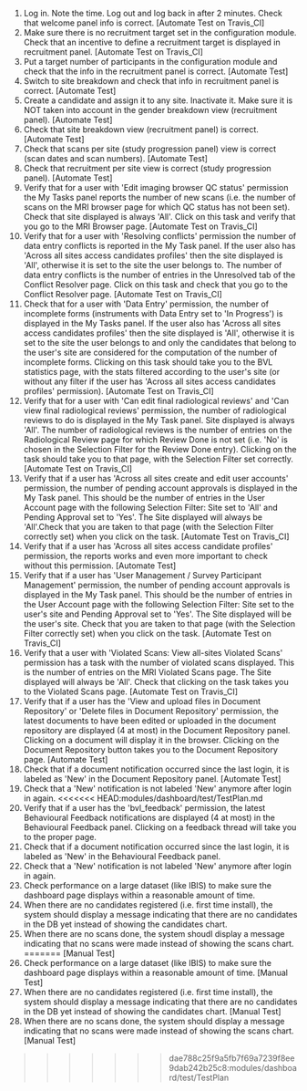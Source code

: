 1. Log in. Note the time. Log out and log back in after 2 minutes. Check that welcome panel info is correct.
   [Automate Test on Travis_CI]
2. Make sure there is no recruitment target set in the configuration module. Check that an incentive to define a
  recruitment target is displayed in recruitment panel.
   [Automate Test on Travis_CI]
3. Put a target number of participants in the configuration module and check that the info in the recruitment panel is correct.
   [Automate Test]
4. Switch to site breakdown and check that info in recruitment panel is correct.
   [Automate Test]
5. Create a candidate and assign it to any site. Inactivate it. Make sure it is NOT taken into account in the gender
   breakdown view (recruitment panel).
   [Automate Test]
6. Check that site breakdown view (recruitment panel) is correct.
   [Automate Test]
7. Check that scans per site (study progression panel) view is correct (scan dates and scan numbers).
   [Automate Test]
8. Check that recruitment per site view is correct (study progression panel).
   [Automate Test]
9. Verify that for a user with 'Edit imaging browser QC status' permission the My Tasks panel reports the number of new
   scans (i.e. the number of scans on the MRI browser page for which QC status has not been set). Check that site
   displayed is always 'All'. Click on this task and verify that you go to the MRI Browser page.
   [Automate Test on Travis_CI]
10. Verify that for a user with 'Resolving conflicts' permission the number of data entry conflicts is reported in the
    My Task panel. If the user also has 'Across all sites access candidates profiles' then the site displayed is
    'All', otherwise it is set to the site the user belongs to. The number of data entry conflicts is the number of
    entries in the Unresolved tab of the Conflict Resolver page. Click on this task and check that you go to the
    Conflict Resolver page.
    [Automate Test on Travis_CI]
11. Check that for a user with 'Data Entry' permission, the number of incomplete forms (instruments with Data Entry
    set to 'In Progress') is displayed in the My Tasks panel. If the user also has 'Across all sites access candidates
    profiles' then the site displayed is 'All', otherwise it is set to the site the user belongs to and only the
    candidates that belong to the user's site are considered for the computation of the number of incomplete forms.
    Clicking on this task should take you to the BVL statistics page, with the stats filtered according to the user's
    site (or without any filter if the user has 'Across all sites access candidates profiles' permission).
    [Automate Test on Travis_CI]
12. Verify that for a user with 'Can edit final radiological reviews' and 'Can view final radiological reviews'
    permission, the number of radiological reviews to do is displayed in the My Task panel. Site displayed is always
    'All'. The number of radiological reviews is the number of entries on the Radiological Review page for which Review
    Done is not set (i.e. 'No' is chosen in the Selection Filter for the Review Done entry). Clicking on the task should
    take you to that page, with the Selection Filter set correctly.
    [Automate Test on Travis_CI]
13. Verify that if a user has 'Across all sites create and edit user accounts' permission, the number of pending
    account approvals is displayed in the My Task panel. This should be the number of entries in the User Account
    page with the following Selection Filter: Site set to 'All' and Pending Approval set to 'Yes'. The Site displayed
    will always be 'All'.Check that you are taken to that page (with the Selection Filter correctly set) when you
    click on the task.
    [Automate Test on Travis_CI]
14. Verify that if a user has 'Across all sites access candidate profiles' permission, the reports works and even
    more important to check without this permission.
    [Automate Test]
15. Verify that if a user has 'User Management / Survey Participant Management' permission, the number of pending
    account approvals is displayed in the My Task panel. This should be the number of entries in the User Account
    page with the following Selection Filter: Site set to the user's site and Pending Approval set to 'Yes'. The
    Site displayed will be the user's site. Check that you are taken to that page (with the Selection Filter
    correctly set) when you click on the task.
    [Automate Test on Travis_CI]
16. Verify that a user with 'Violated Scans: View all-sites Violated Scans' permission has a task with the number
    of violated scans displayed. This is the number of entries on the MRI Violated Scans page. The Site displayed will
    always be 'All'. Check that clicking on the task takes you to the Violated Scans page.
    [Automate Test on Travis_CI]
17. Verify that if a user has the 'View and upload files in Document Repository' or 'Delete files in Document Repository'
    permission, the latest documents to have been edited or uploaded in the document repository are displayed (4 at most)
    in the Document Repository panel. Clicking on a document will display it in the browser. Clicking on the Document
    Repository button takes you to the Document Repository page.
    [Automate Test]
18. Check that if a document notification occurred since the last login, it is labeled as 'New' in the Document
    Repository panel.
    [Automate Test]
19. Check that a 'New' notification is not labeled 'New' anymore after login in again.
<<<<<<< HEAD:modules/dashboard/test/TestPlan.md
20. Verify that if a user has the 'bvl_feedback' permission, the latest Behavioural Feedback notifications are displayed
    (4 at most) in the Behavioural Feedback panel. Clicking on a feedback thread will take you to the proper page.
21. Check that if a document notification occurred since the last login, it is labeled as 'New' in the Behavioural Feedback panel.
22. Check that a 'New' notification is not labeled 'New' anymore after login in again.
23. Check performance on a large dataset (like IBIS) to make sure the dashboard page displays within a reasonable 
    amount of time.
24. When there are no candidates registered (i.e. first time install), the system should display a message indicating
    that there are no candidates in the DB yet instead of showing the candidates chart.
25. When there are no scans done, the system shoudl display a message indicating that no scans were made instead of 
    showing the scans chart.
=======
    [Manual Test]
20. Check performance on a large dataset (like IBIS) to make sure the dashboard page displays within a reasonable
    amount of time.
    [Manual Test]
21. When there are no candidates registered (i.e. first time install), the system should display a message indicating
    that there are no candidates in the DB yet instead of showing the candidates chart.
    [Manual Test]
22. When there are no scans done, the system should display a message indicating that no scans were made instead of
    showing the scans chart.     
    [Manual Test]
>>>>>>> dae788c25f9a5fb7f69a7239f8ee9dab242b25c8:modules/dashboard/test/TestPlan
